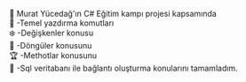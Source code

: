 :muscle: Murat Yücedağ'ın C# Eğitim kampı projesi kapsamında <br>
:raising_hand: -Temel yazdırma komutları<br>
:snowflake: -Değişkenler konusu<br>
:sparkler: -Döngüler konusunu <br>
:trophy: -Methotlar konusunu<br>
:art: -Sql veritabanı ile bağlantı oluşturma konularını tamamladım.<br>
